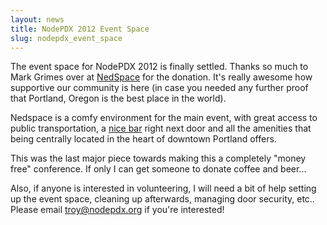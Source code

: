 ```yaml
---
layout: news
title: NodePDX 2012 Event Space
slug: nodepdx_event_space
---
```

The event space for NodePDX 2012 is finally settled. Thanks so much to Mark Grimes over at [NedSpace](http://www.nedspace.com/) for the donation. It's really awesome how supportive our community is here (in case you needed any further proof that Portland, Oregon is the best place in the world). 

Nedspace is a comfy environment for the main event, with great access to public transportation, a [nice bar](http://www.cegportland.com/lotus) right next door and all the amenities that being centrally located in the heart of downtown Portland offers.

This was the last major piece towards making this a completely "money free" conference. If only I can get someone to donate coffee and beer...

Also, if anyone is interested in volunteering, I will need a bit of help setting up the event space, cleaning up afterwards, managing door security, etc.. Please email troy@nodepdx.org if you're interested!
